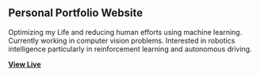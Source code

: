 ## Personal Portfolio Website
Optimizing my Life and reducing human efforts using machine learning. Currently working in computer vision problems. Interested in
robotics intelligence particularly in reinforcement learning and autonomous driving.

**[View Live](https://karanpathak.github.io/)**

